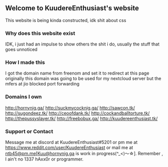 ## Welcome to KuudereEnthusiast's website

This website is being kinda constructed, idk shit about css

### Why does this website exist

IDK, i just had an impulse to show others the shit i do, usually the stuff that goes unnoticed

### How I made this

I got the domain name from freenom and set it to redirect at this page
originally this domain was going to be used for my nextcloud server but the mfers at jio blocked port forwarding

### Domains I own
http://hornynig.ga/
http://suckmycocknig.ga/
http://sawcon.tk/
http://sugondeez.tk/
http://ceoofdank.tk/
http://cockandballtorture.tk/
http://thepussyslayer.tk/
http://freebobux.ga/
http://kuudereenthusiast.tk/

### Support or Contact

Message me at discord at KuudereEnthusiast#5201 or pm me at https://www.reddit.com/user/KuudereEnthusiast or 
mail me at ntb45@pm.me[Kuu@hornynig.ga is work in progress(^_<)〜☆]. Remember , I ain't no 1337 hAxx0r or programmer.

